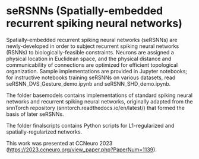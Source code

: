 # seRSNNs (Spatially-embedded recurrent spiking neural networks)

Spatially-embedded recurrent spiking neural networks (seRSNNs) are newly-developed in order to subject recurrent spiking neural networks (RSNNs) to biologically-feasible constraints. Neurons are assigned a physical location in Euclidean space, and the physical distance and communicability of connections are optimized for efficient topological organization. Sample implementations are provided in Jupyter notebooks; for instructive notebooks training seRSNNs on various datasets, read seRSNN_DVS_Gesture_demo.ipynb and seRSNN_SHD_demo.ipynb.

The folder basemodels contains implementations of standard spiking neural networks and recurrent spiking neural networks, originally adapted from the snnTorch repository (snntorch.readthedocs.io/en/latest/) that formed the basis of later seRSNNs.

The folder finalscripts contains Python scripts for L1-regularized and spatially-regularized networks.

This work was presented at CCNeuro 2023 (https://2023.ccneuro.org/view_paper.php?PaperNum=1139).
